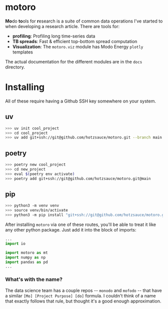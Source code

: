 # motoro

**Mo**do **to**ols for **r**esearch is a suite of common data operations I've
started to when developing a research article. There are tools for:

- **profiling**: Profiling long time-series data
- **TB spreads**: Fast & efficient top-bottom spread computation
- **Visualization**: The `motoro.viz` module has Modo Energy `plotly` templates

The actual documentation for the different modules are in the `docs`
directory.

# Installing

All of these require having a Github SSH key somewhere on your system.

## uv

```bash
>>> uv init cool_project
>>> cd cool_project
>>> uv add git+ssh://git@github.com/hotzsauce/motoro.git --branch main
```

## poetry

```bash
>>> poetry new cool_project
>>> cd new_project
>>> eval $(poetry env activate)
>>> poetry add git+ssh://git@github.com/hotzsauce/motoro.git@main
```

## pip

```bash
>>> python3 -m venv venv
>>> source venv/bin/activate
>>> python3 -m pip install "git+ssh://git@github.com/hotzsauce/motoro.git@main#egg=motoro"
```

After installing `motoro` via one of these routes, you'll be able to treat it
like any other python package. Just add it into the block of imports:
```python
...
import io

import motoro as mt
import numpy as np
import pandas as pd
...
```

### What's with the name?

The data science team has a couple repos -- `monodo` and `mofodo` -- that have a
similar `[Mo] [Project Purpose] [do]` formula. I couldn't think of a name that
exactly follows that rule, but thought it's a good enough approximation.
